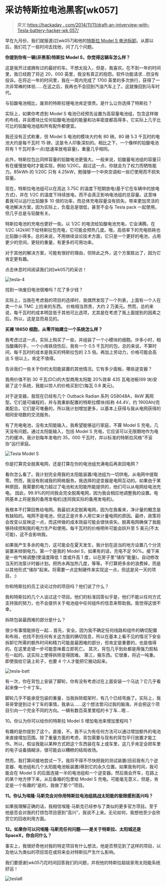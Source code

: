 # 采访特斯拉电池黑客[wk057]

> 原文:[https://hackaday . com/2014/11/11/draft-an-intverview-with-Tesla-battery-hacker-wk 057/](https://hackaday.com/2014/11/11/draft-an-intverview-with-tesla-battery-hacker-wk057/)

早在九月份，我们就报道过[wk057]和他的[特斯拉 Model S 电池拆卸](http://hackaday.com/2014/09/13/tesla-model-s-battery-teardown/)。从那以后，我们花了一些时间去找他，问了几个问题。

**你提到你有一辆(非黑客)特斯拉 Model S，你觉得这辆车怎么样？**

这是我开过或拥有过的最好的车。不想太投入，但是，我喜欢。在不到一年的时间里，我已经跑了将近 20，000 英里，我没有真正的抱怨。软件功能请求…但没有投诉。在将近一年的时间里，我在一周内完成了 1700 英里的多次旅行，获得了一次非常棒的体验……在这之后，我再也不会回到汽油汽车上了。这就像回到马车时代。

与铅酸电池相比，废弃的特斯拉锂电池肯定很贵。是什么让你选择了特斯拉？

实际上，如果你考虑到 Model S 电池已经预先设置为高容量电池组，包含这样做的布线，并且模块比任何铅酸电池组的能量和功率密度都高得多，它实际上几乎比可比的铅酸电池组和所有配件都便宜。

我还没有正式称重，但 Model S 电池的模块大约有 80 磅。80 磅 5.3 千瓦时的电池大约是每千瓦时 15 磅，这是令人印象深刻的。相比之下，一个像样的铅酸电池将有 1 千瓦时多一点(低速率放电容量)，重量几乎相同。

此外，特斯拉包比同样容量的铅酸电池更强大。一般来说，铅酸蓄电池组的容量只有在缓慢放电时才能实现，例如 1/20C。超过这一点，你就会为了权力而牺牲能力。85kWh 的 1/20C 只有 4.25kW，勉强够一个中央空调和一些灯使用而不损失容量。

现在，特斯拉电池组可以在高达 3.75C 的温度下短期放电(基于它在车辆中的放电方式)，并在 1/2C 的温度下持续放电，而不会真正影响电池组的总容量。这意味着我可以运行比铅酸多 10 倍的功率，而总体充电容量没有损失。带来更加灵活的电池解决方案，因为实际上，负载总是很低，甚至不会与 Tesla pack 一起使用，但几乎总是与铅酸有关。

特斯拉电池的充电也更好一些。以 1/2C 的电流给铅酸电池充电，它会沸腾。在 1/2C (42kW)下给特斯拉包充电，它可能会预热几度。哦，高倍率下的充电损耗也比铅酸小得多。总的来说，不用继续谈论技术方面，它只是一个更好的电池，占用更少的空间，更轻的重量，有更多的可用功率。

对于其他的解决方案，可能有很好的理由，但除此之外，这个方案胜出了，因为它肯定更有趣。

点击休息时间阅读我们对[wk057]的采访！

![tesla-4](../Images/3ff78b99d9a4258ec489368e5d7edbc5.png)

找到一块废旧电池很难吗？花了多少钱？

实际上，当我在考虑我的项目的选择时，我偶然发现了一个列表，上面有一个人在卖一个从 TMC 上捡来的东西。
价格相当昂贵，大约 2 万美元。然而，总的来说，每千瓦时的成本明显低于其他可比选项，尤其是在考虑了我上面提到的因素之后。所以，这是显而易见的。

**买裸 18650 细胞，从零开始建立一个系统怎么样？**

我考虑过这一点，实际上购买了一些，并组装了一个小模块的细胞。许多小时，相当酸痛的手，一个小烙铁烧伤后，我有一个 0.5 千瓦时的包，总的来说，不算时间，每千瓦时的成本是我买的特斯拉包的 2.5 倍。再加上劳动力，价格可能会高出 5 倍以上。肯定不值得。

告诉我们一些关于你的太阳能装置的其他情况。它有多少面板，哪些逆变器？

我用价值不到 30 千瓦(DC)的大型商用太阳能 20%效率 435 瓦电池板(69 块)安装了这个系统，我能以惊人的价格买到它(每瓦 0.8 美元)。

对于逆变器，我现在已经有几个 Outback Radian 系列 GS8048A，8kW 离网型。它们是可编程的，并与我重新配置的特斯拉模块(标称 44.4V，约 1900Ah)完美配合。它们是可堆叠的，所以我计划增加更多，以基本上获得与我从电网获得的相同安培数的交流服务。

有了充电电池，没有太阳能输入，我希望能够运行家庭，不算 Model S 充电，几天没有问题。通过太阳能输入，包括 Model S 充电，它应该可以无限期地作为电力的缓冲。我计划每年发电约 35，000 千瓦时，并以标准的特斯拉风格“不妥协”运行家庭。

![Tesla Model S](../Images/e137640ff71d4e9faeab2753c91c06cc.png)

你是打算完全脱离电网，还是打算在你的电池组充满电后再卖回电网？

看你怎么看了。我计划完全用我的太阳能装置/电池组为一切供电，从电网中提取零。然而，我没有削减我的网格服务。我选择的逆变器是电网互动的。如果由于某种原因，我需要的电力超过了电池和太阳能所能提供的，他们可以从电网给电池充电。
因此，99.9%的时间我会完全脱离电网，因为我会相应地调整我的设置。电网基本上将是我的备用发电机(连同我实际的备用发电机)。

我根本不打算回售给电网。我最初决定脱离电网，因为在我看来，净计量的概念是有缺陷的。电网不是电池，但这正是许多人用它来计量电网的原因。最终，政策将会改变以反映这一点，而这样做的成本效益可能会很快丧失。脱离电网确保了我能够持续控制我的电力生产和使用。每千瓦时的价格明年可能会跃升至 5 美元(不太可能)，这不会影响我。

如果我产生多余的电力，这可能会在夏天发生，我计划在适当的地方设置几个分流装置来倾倒电力。第一个是我的 Model S，如果有的话，充电不足 90%。接下来是一些气候调整(使温度降低 1 度或升高 1 度，以在房子里“储存”能量)。自动修改当天的池泵计时器计划。把热水再加热几度，等等。不打算把多余的浪费掉，而是以其他形式“储存”起来。将需要一点定制硬件来实现这一点，但这是另一天的项目。:)

你和特斯拉的员工谈论过你的项目吗？他们说了什么？

我和特斯拉的几个人谈过这个项目。他们的标准回答似乎是，他们不能以任何方式支持我的努力，也不会提供关于电池组中任何组件的信息来帮助我。我觉得这很不幸。

拆除包装最困难的部分是什么？

很少有事情能排在一起…
首先，安全。因为我不确定任何线路和组件的确切配置和布局，也找不到任何有关这方面的确切信息，所以在基本上看不见的情况下安全拆卸它所需的额外时间和精力可能是最困难的部分，但肯定是重要的，也是值得的。在这里走错一步可能意味着立即死亡。
其次，背包几乎到处都是用强力胶粘在一起的。这实际上使得拆除变得困难。
第三，搬东西。它很重，将近一吨重。即使我给它装上轮子，也要 4 个人才能把它搬动起来。

![tesla-batt](../Images/a6a63c7ff4310dfc4fa575319248be9a.png)

有一次，你在背包上安装了脚轮，你有没有考虑过在上面安装一个马达？它几乎看起来像一个卡丁车。

脚轮几乎不能承受包装的重量，当我拆除框架时，有几个已经弯曲了。实际上，我哥哥曾提到过卡丁车的事情，我承认……这个想法曾闪过我的脑海，并会把这个项目引向一个完全不同的方向。一辆有数百英里里程的卡丁车…嗯…

10。你认为你可以给你的特斯拉 Model S 增加电池来增加里程吗？

有趣的是你提到了这个。直接，不。我不认为有任何方法可以通过增加额外的电池来直接增加范围。除了重量方面的考虑，背包需要与现有的背包平行放置才能工作。所以，假设我能以某种方式把这个东西装在车上或车里，这几乎肯定会把车里的电子设备搞糊涂，很可能会以糟糕的结局收场。

然而，我打算间接地尝试一下。我将不得不尽快把我的测试装置(目前我有几个逆变器、电池组和几个太阳能电池板装置)移到它的永久位置。如果我有时间，我可能会在 Model S 的后面连接一半的电池组和一个逆变器。然后我会开车，在路上的某个地方停下来，从后备箱的包里给 Model S 充电。可能毫无意义，但是，肯定是一个有趣的“是的，我做了那个”项目。

**11。你认为埃隆·马斯克会对你用特斯拉电池组挑战太阳能的极限感到高兴吗？**

如果我理解正确的话，我相信埃隆·马斯克已经参与了类似的更多官方项目。至于他是否会对我的打捞包项目感到“高兴”，我说不上来。无论如何，我想他至少会欣赏它的回收利用方面。

**12。如果你可以问埃隆·马斯克任何问题——是关于特斯拉、太阳城还是 SpaceX，你会问什么？**

事实上，我很好奇他对我的特定项目有什么想法，他是否预见到了这样的项目，以及他认为类似的项目现在或将来会对特斯拉产生什么影响。

我们要感谢[wk057]花时间回答我们的问题，并祝他的特斯拉超级家用太阳能系统好运！

![tesla6](../Images/6d7fa483245f9fec269aa8afc07720b6.png)